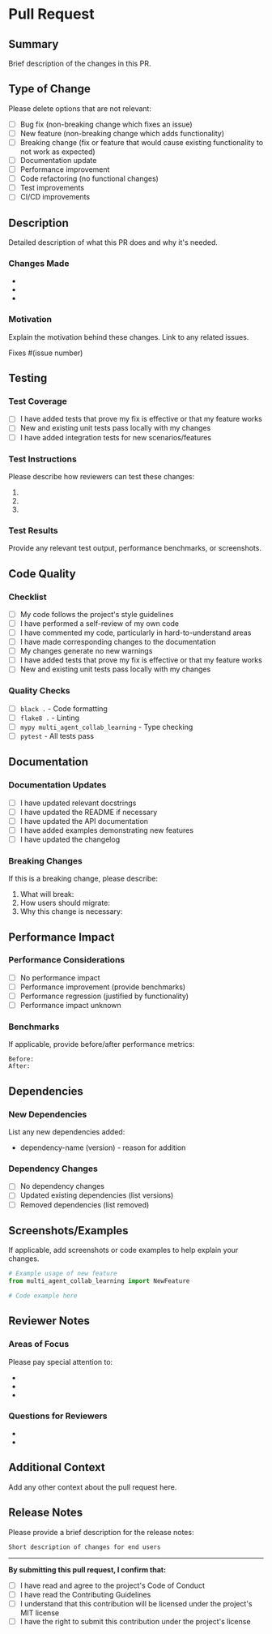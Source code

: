 # Pull Request

## Summary

Brief description of the changes in this PR.

## Type of Change

Please delete options that are not relevant:

- [ ] Bug fix (non-breaking change which fixes an issue)
- [ ] New feature (non-breaking change which adds functionality)
- [ ] Breaking change (fix or feature that would cause existing functionality to not work as expected)
- [ ] Documentation update
- [ ] Performance improvement
- [ ] Code refactoring (no functional changes)
- [ ] Test improvements
- [ ] CI/CD improvements

## Description

Detailed description of what this PR does and why it's needed.

### Changes Made

-
-
-

### Motivation

Explain the motivation behind these changes. Link to any related issues.

Fixes #(issue number)

## Testing

### Test Coverage

- [ ] I have added tests that prove my fix is effective or that my feature works
- [ ] New and existing unit tests pass locally with my changes
- [ ] I have added integration tests for new scenarios/features

### Test Instructions

Please describe how reviewers can test these changes:

1.
2.
3.

### Test Results

Provide any relevant test output, performance benchmarks, or screenshots.

## Code Quality

### Checklist

- [ ] My code follows the project's style guidelines
- [ ] I have performed a self-review of my own code
- [ ] I have commented my code, particularly in hard-to-understand areas
- [ ] I have made corresponding changes to the documentation
- [ ] My changes generate no new warnings
- [ ] I have added tests that prove my fix is effective or that my feature works
- [ ] New and existing unit tests pass locally with my changes

### Quality Checks

- [ ] `black .` - Code formatting
- [ ] `flake8 .` - Linting
- [ ] `mypy multi_agent_collab_learning` - Type checking
- [ ] `pytest` - All tests pass

## Documentation

### Documentation Updates

- [ ] I have updated relevant docstrings
- [ ] I have updated the README if necessary
- [ ] I have updated the API documentation
- [ ] I have added examples demonstrating new features
- [ ] I have updated the changelog

### Breaking Changes

If this is a breaking change, please describe:

1. What will break:
2. How users should migrate:
3. Why this change is necessary:

## Performance Impact

### Performance Considerations

- [ ] No performance impact
- [ ] Performance improvement (provide benchmarks)
- [ ] Performance regression (justified by functionality)
- [ ] Performance impact unknown

### Benchmarks

If applicable, provide before/after performance metrics:

```
Before:
After:
```

## Dependencies

### New Dependencies

List any new dependencies added:

- dependency-name (version) - reason for addition

### Dependency Changes

- [ ] No dependency changes
- [ ] Updated existing dependencies (list versions)
- [ ] Removed dependencies (list removed)

## Screenshots/Examples

If applicable, add screenshots or code examples to help explain your changes.

```python
# Example usage of new feature
from multi_agent_collab_learning import NewFeature

# Code example here
```

## Reviewer Notes

### Areas of Focus

Please pay special attention to:

-
-
-

### Questions for Reviewers

-
-

## Additional Context

Add any other context about the pull request here.

## Release Notes

Please provide a brief description for the release notes:

```
Short description of changes for end users
```

---

**By submitting this pull request, I confirm that:**

- [ ] I have read and agree to the project's Code of Conduct
- [ ] I have read the Contributing Guidelines
- [ ] I understand that this contribution will be licensed under the project's MIT license
- [ ] I have the right to submit this contribution under the project's license